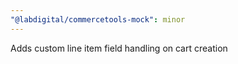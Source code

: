 ```yaml
---
"@labdigital/commercetools-mock": minor
---
```


Adds custom line item field handling on cart creation

